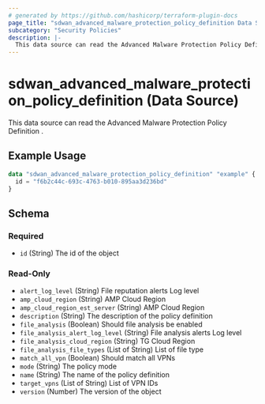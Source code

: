 ```yaml
---
# generated by https://github.com/hashicorp/terraform-plugin-docs
page_title: "sdwan_advanced_malware_protection_policy_definition Data Source - terraform-provider-sdwan"
subcategory: "Security Policies"
description: |-
  This data source can read the Advanced Malware Protection Policy Definition .
---
```


# sdwan_advanced_malware_protection_policy_definition (Data Source)

This data source can read the Advanced Malware Protection Policy Definition .

## Example Usage

```terraform
data "sdwan_advanced_malware_protection_policy_definition" "example" {
  id = "f6b2c44c-693c-4763-b010-895aa3d236bd"
}
```

<!-- schema generated by tfplugindocs -->
## Schema

### Required

- `id` (String) The id of the object

### Read-Only

- `alert_log_level` (String) File reputation alerts Log level
- `amp_cloud_region` (String) AMP Cloud Region
- `amp_cloud_region_est_server` (String) AMP Cloud Region
- `description` (String) The description of the policy definition
- `file_analysis` (Boolean) Should file analysis be enabled
- `file_analysis_alert_log_level` (String) File analysis alerts Log level
- `file_analysis_cloud_region` (String) TG Cloud Region
- `file_analysis_file_types` (List of String) List of file type
- `match_all_vpn` (Boolean) Should match all VPNs
- `mode` (String) The policy mode
- `name` (String) The name of the policy definition
- `target_vpns` (List of String) List of VPN IDs
- `version` (Number) The version of the object
